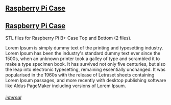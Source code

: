 <div class="gitDiv">
    <div class="detailsDiv">
        <h2><a href="https://fullborelabs.com/26663-raspberry-pi-case" target="_blank"  class="scrapeLink">Raspberry Pi Case</a></h2>
        <h2><a href="https://github.com/fullborelabs/raspberry-pi-case/blob/main/README.md" target="_blank">Raspberry Pi Case</a></h2>
        <p>STL files for Raspberry Pi B+ Case Top and Bottom (2 files).</p>
        <p>Lorem Ipsum is simply dummy text of the printing and typesetting industry. Lorem Ipsum has been the industry's standard dummy text ever since the 1500s, when an unknown printer took a galley of type and scrambled it to make a type specimen book. It has survived not only five centuries, but also the leap into electronic typesetting, remaining essentially unchanged. It was popularised in the 1960s with the release of Letraset sheets containing Lorem Ipsum passages, and more recently with desktop publishing software like Aldus PageMaker including versions of Lorem Ipsum.</p>
        <h6><a href="https://fullborelabs.com/wp/git-scripts/raspberry-pi-case/details-scrape.cgi" target="_blank" class="scrapeLink">internal</a></h6>
    </div>
</div>
